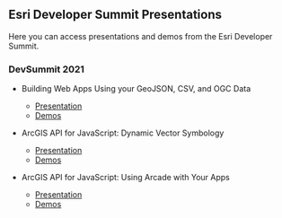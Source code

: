 ## Esri Developer Summit Presentations

Here you can access presentations and demos from the Esri Developer Summit.

### DevSummit 2021

- Building Web Apps Using your GeoJSON, CSV, and OGC Data
  - [Presentation](https://annelfitz.github.io/DevSummit-presentations/DS-2021/Building-web-apps-using-GeoJSON-CSV-OGC-data/#/)
  - [Demos](https://annelfitz.github.io/DevSummit-presentations/DS-2021/Building-web-apps-using-GeoJSON-CSV-OGC-data/demos/)
  
- ArcGIS API for JavaScript: Dynamic Vector Symbology
  - [Presentation](https://annelfitz.github.io/DevSummit-presentations/DS-2021/Dynamic-vector-symbology/#/)
  - [Demos](https://annelfitz.github.io/DevSummit-presentations/DS-2021/Dynamic-vector-symbology/demos/)

- ArcGIS API for JavaScript: Using Arcade with Your Apps
  - [Presentation](https://annelfitz.github.io/DevSummit-presentations/DS-2021/Using-arcade-with-your-apps/#/)
  - [Demos](https://annelfitz.github.io/DevSummit-presentations/DS-2021/Using-arcade-with-your-apps/demos/)
